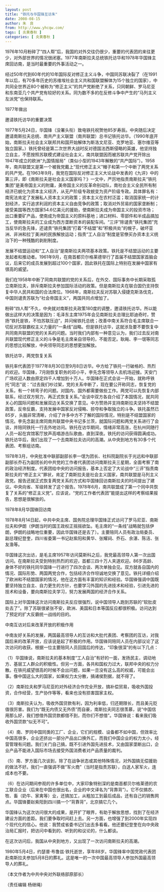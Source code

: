 ```yaml
---
layout: post
title: "铁托与华国锋互访朱"
date: 2008-08-15
author: 朱　良
from: http://www.yhcqw.com/
tags: [ 炎黄春秋 ]
categories: [ 炎黄春秋 ]
---
```





1976年10月粉碎了“四人帮”后，我国的对外交往仍很少，重要的代表团的来往更少，对外部世界的情况很闭塞。1977年南斯拉夫总统铁托访华和1978年华国锋主席回访南，是当时最重要的外事活动之一。


经过50年代到60年代的10年国际反对修正主义斗争，中国同苏联决裂了（在1991年以后，有70多年历史的苏维埃社会主义共和国联盟解体为15个独立的国家），中共同全世界近80个被称为“修正主义”的共产党断绝了关系，只同朝鲜、罗马尼亚和东南亚几个共产党有较好的关系。同为数不多的在反修斗争中产生的“马列主义左派党”也保持联系。

1977年做出

邀请铁托访华的重要决策


1977年5月24日，华国锋（没署头衔）致电铁托祝贺他85岁寿辰。中央随后决定邀请南斯拉夫总统、南共产主义联盟（南共联盟）总书记铁托访华。（1990年底开始，南斯拉夫社会主义联邦共和国开始解体为斯洛文尼亚、克罗地亚、塞尔维亚等独立国家。）铁托曾经是第二次世界大战时反对德国法西斯侵略的英雄，他坚持独立自主，不愿按照苏联模式建设社会主义，南共联盟因而被苏联共产党开除出1947年成立的欧洲“九国情报局”（类似小型的1943年解散的“共产国际”）。1958年，南共联盟又是第一个被我党戴上“现代修正主义”帽子和第一个中断了两党关系的共产党。在1963年9月，我党在国际反对修正主义大论战中发表的《九评》中的第三评，即《南斯拉夫是社会主义国家吗？》一文中，严厉地指责南斯拉夫“铁托集团”是美帝国主义的附庸，美帝国主义的反革命别动队，南社会主义全民所有制经济已蜕化为资本主义经济，从无产阶级专政蜕变为资产阶级专政。具体罪名有：南宪法肯定了发展私人资本主义的政策；资本主义在农村泛滥；取消国家统一的计划经济，实行追求利润的资本主义自由竞争的政策；取消对外贸易的国家垄断制；接受美国等西方国家54.6亿美元的援助，使南斯拉夫成为帝国主义的投资市场；出口重要矿产品，使南成为帝国主义的原料基地；进口材料、零部件和半成品搞加工，使南斯拉夫的工业成为西方垄断资本的装配车间。“三评”除谴责“铁托集团”充当反华的急先锋，还谴责“铁托集团”打着“不结盟”和“积极共处”的幌子，破坏亚洲、非洲和拉丁美洲的民族解放运动；指责“工人自治”制度是官僚买办资本主义统治下的一种残酷的剥削制度。


发展不结盟运动和“工人自治”是南斯拉夫两项基本政策。铁托是不结盟运动的主要发起者和推动者。1961年9月，在南首都贝尔格莱德举行了首届不结盟国家首脑会议，后来它的成员发展到超过100个国家，因此铁托在国际上特别在发展中国家有很高的威望。


我们在1958年中断了同南共联盟的党的关系后，在外交、国际事务中长期采取孤立南斯拉夫，排斥南斯拉夫参加国际活动的政策。但是南斯拉夫在联合国仍支持恢复中华人民共和国的合法席位。1968年，南斯拉夫反对苏联入侵捷克斯洛伐克，中国则谴责苏联为“社会帝国主义”，两国共同点增加了。


粉碎“四人帮”不久，中央就对南斯拉夫政策180度的调整，邀请铁托访华。所以能做出这样大的决策是因为：毛泽东主席1975年会见南斯拉夫总理比耶迪奇时，赞扬“铁托是铁，不怕苏联压迫”，并问候铁托总统；改善中南关系符合毛主席联合一切反对苏联霸权主义力量的“一条线”战略。但是铁托访华，这就涉及要不要恢复中共同南共联盟的党的关系的问题。当时我们内部有一种意见认为，我们过去反对南共联盟现代修正主义的斗争是毛主席亲自领导的，不能否定。耿飚、李一氓等同志的思想比较解放，中央领导同志的思想更加解放。

铁托访华，两党恢复关系


铁托率代表团于1977年8月30日至9月8日访华。中方给了铁托一行破格的、热烈的欢迎。华国锋，7月刚恢复职务的邓小平，李先念等领导人去机场迎接。天安门广场欢迎人数由原定四千人增加到十万人。华国锋在正式会谈一开始，就称呼铁托“同志”说：“过去我们吵过架，党的关系中断了，现在要公开称同志，恢复党的关系，有一个转弯子的问题。对国内、国外都需要做些工作。两党可以先恢复内部联系，经过双方努力，再正式恢复关系。”会谈中双方各自介绍了本国情况，就共同关心的国际问题和发展双边关系交换了意见。中方赞扬并支持南斯拉夫坚持不结盟政策，反帝反霸，支持发展中国家反对侵略、掠夺和争取独立的斗争。铁托虽然已85岁，头脑非常清晰，介绍了许多中方不了解的国际情况，特别是不结盟国家的情况。李先念副主席同南共联盟中央书记多兰茨，就国际问题和两党关系进行了会谈，并陪同铁托一行去外地访问。铁托在访华期间，情绪非常高涨，在杭州同随行人员一起在宾馆客厅放声高唱游击队歌曲，直到深夜。铁托的访问获得圆满成功。铁托访华后，我们出现了一个去南斯拉夫访问的高潮。从中央到地方有30多个代表团、考察组访南。


1978年3月，中央批准中联部副部长李一氓为团长、社科院副院长于光远和中联部副部长乔石为副团长的中共党的工作者代表团访问南斯拉夫三星期，全面考察了南的政治经济制度。代表团给中央的访问报告，基本上否定了大论战中“三评”指责南斯拉夫的“修正主义”罪状，肯定了南斯拉夫是社会主义国家，南共联盟是马列主义政党。报告还就正式恢复两党关系的方式和华国锋回访南斯拉夫的时间提出了建议。中央向省、军级转发了这个报告。1978年6月，南共联盟成了第一个同中共恢复了关系的“修正主义党”。应该说，“党的工作者代表团”能提出这样的考察结果报告，思想是很解放的。

1978年8月华国锋回访南


1978年8月14日起，中共中央主席、国务院总理华国锋正式访问了罗马尼亚、南斯拉夫和伊朗（伊朗当时的国王政权正摇摇欲坠。毛主席的“一条线”战略就包括伊朗，伊朗的战略地位重要，因此华国锋还是去了）。主要陪同人员有政治局委员、副总理纪登奎，四川省委第一书记赵紫阳和黄华、张耀祠、乔石、余湛、陈洁、张友渔等。


华国锋这次出访，是毛主席1957年访问莫斯科之后，我党最高领导人第一次出国访问。在南斯拉夫受到特别热烈的欢迎，首都三四十万人夹道欢迎。86岁高龄、身体不好的铁托同华国锋一行进行了四次会谈、两次单独会见。双方就各自国内的情况、国际形势、两国两党合作，包括经济合作坦诚地交换了意见。铁托详细介绍了欧洲和不结盟国家的情况，他在这方面有丰富的知识和经验。华国锋强调中国既要坚持独立自主、自力更生的方针，也要学习外国的先进技术和经验，引进先进的技术和设备，要向南斯拉夫学习，努力发展两国的经济合作关系。


国际上对华国锋这次访问南斯拉夫反应很强烈，说中国领导人跑到苏联的“软肚皮处去了”。除了苏联很紧张不安，欧洲、美国和日本等国反应都很积极。访问达到了预定的扩大反霸统一战线的目的。

中南互访对后来改革开放的积极作用


中南友好关系的发展，两国最高领导人的互访和大批代表团、考察团的互访，对我国后来的改革开放，应该说是起了积极的作用。华国锋同陪同人员在内部议论了这次访问的收获。根据一位主要陪同人员回国后的传达，“印象很深”的有以下几点：


（1）华国锋说，南斯拉夫的基本制度“工人自治”有好的一面，发扬民主，调动地方、基层工人群众的积极性。但另一方面，各共和国权力过大，联邦中央的权力分散。在铁托威望很高的时候不会出问题，如果一旦没有这么高的权威，可能会出事。像中国这么大的国家，如果权力太分散，搞诸侯割据，就不得了。

（2）南斯拉夫和罗马尼亚的对外经济合作完全开放，搞补偿贸易，吸收外国投资，合作经营，生产协作等等，看来也没有损害国家主权。


（3）南斯拉夫认为，吸收外国贷款有利，因为利率低，归还期限长，而且美元贬值很厉害。我们为“既无内债又无外债”而自豪，南斯拉夫同志很羡慕，说“中国信用那么好，我们想借外国贷款都借不到，而你们不想借”。华国锋说：看来我们吸收外国贷款“似无不可”。


（4）南、罗同中国同类的工厂、企业，它们的规模、设备都不如中国，但效率比中国高很多，企业还挤出一部分产品出口换外汇，而我们中国企业的权力太小，经营管理有问题。我们关门自己搞，既不引进外国先进技术，又由国家垄断出口，企业产品不能进入国际市场去接受外国消费者对产品质量的裁判。


（5）南、罗方面几次谈到，除了在战争状态或其他特殊情况，对外国搞无偿援助的做法不好。我们一直强调不做“军火商”（当时是指责苏联），白送人家军火，连成本也不要。


（6）在访问期间参观的许多单位中，大家印象特别深的是南首都贝尔格莱德的农工联合企业（后来在中国也很出名，企业的中文译名为“背靠背”）。它不仅搞农、牧、畜（奶牛、家禽等）业，还搞加工，从粗加工到最后成品，还有自己的销售网点。华国锋要赵紫阳到四川搞一个“背靠背”，北京搞它几个。


华国锋认为这次访问很大的成果，是开扩了眼界，有助于解放思想，找到了在经济建设方面的差距。我们要争取时间赶上去。另一方面，也增强了到2000年实现四个现代化的信心。他说：我赞成省委书记们出去多看看。他还要纪登奎在向中央政治局汇报时，把访问中看到的、听到的和议论的，什么都谈。

在这次访问后，我国从中央到地方，又出现了一次访问南斯拉夫的高潮。


1980年5月4日，约瑟普·布鲁兹·铁托逝世，享年88岁。华国锋率中国党政代表团赴南斯拉夫参加5月8日的葬礼。这是唯一的一次中国最高领导人参加外国最高领导人的葬礼。

（本文作者为中共中央对外联络部原部长）

（责任编辑 杨继绳）


